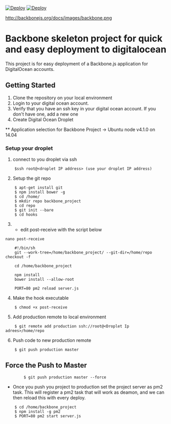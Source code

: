 [![Deploy](https://assets.digitalocean.com/blog/sammy-cleaning-up.png)](https://www.digitalocean.com)
[![Deploy](http://backbonejs.org/docs/images/backbone.png)](https://www.digitalocean.com)

http://backbonejs.org/docs/images/backbone.png
# Backbone skeleton project for quick and easy deployment to digitalocean
This project is for easy deployment of a Backbone.js application for DigitalOcean accounts.

## Getting Started
1. Clone the repository on your local environment
2. Login to your digital ocean account.
3. Verify that you have an ssh key in your digital ocean account. If you don't have one, add a new one
4. Create Digital Ocean Droplet

** Application selection for Backbone Project ->  Ubuntu node v4.1.0 on 14.04


### Setup your droplet
1. connect to you droplet via ssh
```
    $ssh root@<droplet IP address> (use your droplet IP address)
```
2. Setup the git repo
```
    $ apt-get install git
    $ npm install bower -g
    $ cd /home/
    $ mkdir repo backbone_project
    $ cd repo
    $ git init --bare
    $ cd hooks
```
3. * edit post-receive with the script below

```
nano post-receive
```
```
    #!/bin/sh
    git --work-tree=/home/backbone_project/ --git-dir=/home/repo checkout -f

    cd /home/backbone_project

    npm install
    bower install --allow-root

    PORT=80 pm2 reload server.js
```
4. Make the hook executable
```
    $ chmod +x post-receive
```
5. Add production remote to local environment
```
    $ git remote add production ssh://root@<Droplet Ip adrees>/home/repo
```
6. Push code to new production remote
```
    $ git push production master
```


## Force the Push to Master
```
        $ git push production master --force
```

*  Once you push you project to production set the project server as pm2 task.
    This will register a pm2 task that will  work as deamon, and we can then reload this with every deploy.
```
    $ cd /home/backbone_project
    $ npm install -g pm2
    $ PORT=80 pm2 start server.js
```
